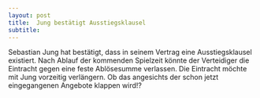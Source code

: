 ```yaml
---
layout: post
title:  Jung bestätigt Ausstiegsklausel
subtitle:  
---
```


Sebastian Jung hat bestätigt, dass in seinem Vertrag eine Ausstiegsklausel existiert. Nach Ablauf der kommenden Spielzeit könnte der Verteidiger die Eintracht gegen eine feste Ablösesumme verlassen. Die Eintracht möchte mit Jung vorzeitig verlängern. Ob das angesichts der schon jetzt eingegangenen Angebote klappen wird!?


